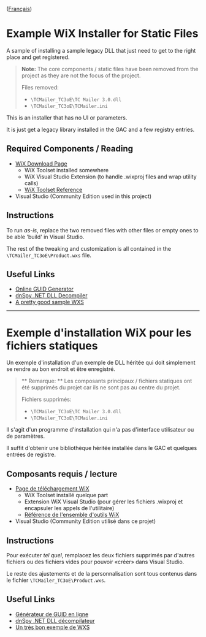 ([Français](#exemple-d'installation-WiX-pour-les-fichiers-statiques))

# Example WiX Installer for Static Files
A sample of installing a sample legacy DLL that just need to get to the right place and get registered.

> **Note:** The core components / static files have been removed from the project as they are not the focus of the project. 
> 
> Files removed: 
> - `\TCMailer_TC3oE\TC Mailer 3.0.dll`
> - `\TCMailer_TC3oE\TCMailer.ini`

This is an installer that has no UI or parameters. 

It is just get a legacy library installed in the GAC and a few registry entries.

## Required Components / Reading
- [WiX Download Page](https://wixtoolset.org/releases/)
  - WiX Toolset installed somewhere
  - WiX Visual Studio Extension (to handle .wixproj files and wrap utility calls)
  - [WiX Toolset Reference](https://wixtoolset.org/documentation/manual/v3/)
- Visual Studio (Community Edition used in this project)

## Instructions
To run *as-is*, replace the two removed files with other files or empty ones to be able 'build' in Visual Studio.

The rest of the tweaking and customization is all contained in the `\TCMailer_TC3oE\Product.wxs` file.

## Useful Links 
- [Online GUID Generator](https://www.guidgenerator.com/online-guid-generator.aspx)
- [dnSpy .NET DLL Decompiler](https://github.com/0xd4d/dnSpy)
- [A pretty good sample WXS](https://helgeklein.com/blog/2014/09/real-world-example-wix-msi-application-installer/#product-wxs)

---

# Exemple d'installation WiX pour les fichiers statiques
Un exemple d'installation d'un exemple de DLL héritée qui doit simplement se rendre au bon endroit et être enregistré.

> ** Remarque: ** Les composants principaux / fichiers statiques ont été supprimés du projet car ils ne sont pas au centre du projet.
>
> Fichiers supprimés:
> - `\TCMailer_TC3oE\TC Mailer 3.0.dll`
> - `\TCMailer_TC3oE\TCMailer.ini`

Il s'agit d'un programme d'installation qui n'a pas d'interface utilisateur ou de paramètres.

Il suffit d'obtenir une bibliothèque héritée installée dans le GAC et quelques entrées de registre.

## Composants requis / lecture
- [Page de téléchargement WiX](https://wixtoolset.org/releases/)
  - WiX Toolset installé quelque part
  - Extension WiX Visual Studio (pour gérer les fichiers .wixproj et encapsuler les appels de l'utilitaire)
  - [Référence de l'ensemble d'outils WiX](https://wixtoolset.org/documentation/manual/v3/)
- Visual Studio (Community Edition utilisé dans ce projet)

## Instructions
Pour exécuter *tel quel*, remplacez les deux fichiers supprimés par d'autres fichiers ou des fichiers vides pour pouvoir «créer» dans Visual Studio.

Le reste des ajustements et de la personnalisation sont tous contenus dans le fichier `\TCMailer_TC3oE\Product.wxs`.

## Useful Links 
- [Générateur de GUID en ligne](https://www.guidgenerator.com/online-guid-generator.aspx)
- [dnSpy .NET DLL décompilateur](https://github.com/0xd4d/dnSpy)
- [Un très bon exemple de WXS](https://helgeklein.com/blog/2014/09/real-world-example-wix-msi-application-installer/#product-wxs)